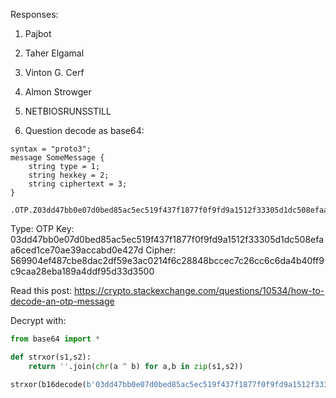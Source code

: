 Responses:

1. Pajbot
2. Taher Elgamal
3. Vinton G. Cerf
4. Almon Strowger
5. NETBIOSRUNSSTILL

6. Question decode as base64:

```
syntax = "proto3";
message SomeMessage {
    string type = 1;
    string hexkey = 2;
    string ciphertext = 3;
}

.OTP.Z03dd47bb0e07d0bed85ac5ec519f437f1877f0f9fd9a1512f33305d1dc508efaa6ced1ce70ae39accabd0e427d.Z569904ef487cbe8dac2df59e3ac0214f6c28848bccec7c26cc6c6da4b40ff9c9caa28eba189a4ddf95d33d3500
```

Type: OTP
Key: 03dd47bb0e07d0bed85ac5ec519f437f1877f0f9fd9a1512f33305d1dc508efaa6ced1ce70ae39accabd0e427d
Cipher: 569904ef487cbe8dac2df59e3ac0214f6c28848bccec7c26cc6c6da4b40ff9c9caa28eba189a4ddf95d33d3500

Read this post: https://crypto.stackexchange.com/questions/10534/how-to-decode-an-otp-message

Decrypt with:

```python
from base64 import *

def strxor(s1,s2):
    return ''.join(chr(a ^ b) for a,b in zip(s1,s2))

strxor(b16decode(b'03dd47bb0e07d0bed85ac5ec519f437f1877f0f9fd9a1512f33305d1dc508efaa6ced1ce70ae39accabd0e427d'.upper()), b16decode(b'569904ef487cbe8dac2df59e3ac0214f6c28848bccec7c26cc6c6da4b40ff9c9caa28eba189a4ddf95d33d3500'.upper()))
```
